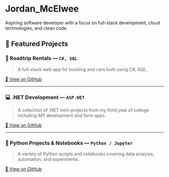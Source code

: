 # Jordan_McElwee

Aspiring software developer with a focus on full-stack development, cloud technologies, and clean code.

## 📌 Featured Projects

### 🚗 Roadtrip Rentals — `C#, SQL`
> A full-stack web app for booking and cars built using C#, SQL.

[🔗 View on GitHub](https://github.com/Jordi9049/roadtrip_rentals)

---

### 💻 .NET Development — `ASP.NET`
> A collection of .NET mini-projects from my third year of college including API development and form apps.

[🔗 View on GitHub](https://github.com/Jordi9049/.NET_development)


---

### 🐍 Python Projects & Notebooks — `Python / Jupyter`
> A variety of Python scripts and notebooks covering data analysis, automation, and experiments.

[🔗 View on GitHub](https://github.com/Jordi9049/python_projects)
